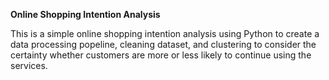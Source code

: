 **Online Shopping Intention Analysis**

This is a simple online shopping intention analysis using Python to create a data processing popeline, cleaning dataset, and clustering to consider the certainty whether customers are more or less likely to continue using the services. 
